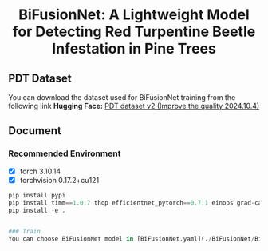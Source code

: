 # <div style="text-align: center;">BiFusionNet: A Lightweight Model for Detecting Red Turpentine Beetle Infestation in Pine Trees </div>

## PDT Dataset
You can download the dataset used for BiFusionNet training from the following link
  **Hugging Face:** [PDT dataset v2 (Improve the quality 2024.10.4)](https://huggingface.co/datasets/qwer0213/PDT_dataset/tree/main)

## Document
### Recommended Environment

- [x] torch 3.10.14
- [x] torchvision 0.17.2+cu121

```python
pip install pypi
pip install timm==1.0.7 thop efficientnet_pytorch==0.7.1 einops grad-cam==1.4.8 dill==0.3.8 albumentations==1.4.11 pytorch_wavelets==1.3.0 tidecv PyWavelets opencv-python -i https://pypi.tuna.tsinghua.edu.cn/simple
pip install -e .


### Train
You can choose BiFusionNet model in [BiFusionNet.yaml](./BiFusionNet/BiFusionNet.yaml)


